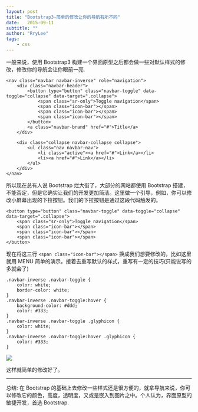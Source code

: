 ```yaml
---
layout: post
title: "Bootstrap3-简单的修改让你的导航有所不同"
date:   2015-09-11
subtitle: ""
author: "RryLee"
tags:
    - css
---
```


一般来说，使用 Bootstrap3 构建一个界面原型之后都会做一些对默认样式的修改，修改你的导航会让你眼前一亮.

    <nav class="navbar navbar-inverse" role="navigation">
        <div class="navbar-header">
            <button type="button" class="navbar-toggle" data-toggle="collapse" data-target=".collapse">
                <span class="sr-only">Toggle navigation</span>
                <span class="icon-bar"></span>
                <span class="icon-bar"></span>
                <span class="icon-bar"></span>
            </button>
            <a class="navbar-brand" href="#">Title</a>
        </div>

        <div class="collapse navbar-collapse collapse">
            <ul class="nav navbar-nav">
                <li class="active"><a href="#">Link</a></li>
                <li><a href="#">Link</a></li>
            </ul>
        </div>
    </nav>

所以现在总有人说 Bootstrap 烂大街了，大部分的网站都使用 Bootstrap 搭建，不能否定，但是它确实让我们的开发更加简洁。这里做一个引导，例如，你可以修改小屏幕出现的下拉按钮。我们的下拉按钮是通过这段代码触发的。

    <button type="button" class="navbar-toggle" data-toggle="collapse" data-target=".collapse">
        <span class="sr-only">Toggle navigation</span>
        <span class="icon-bar"></span>
        <span class="icon-bar"></span>
        <span class="icon-bar"></span>
    </button>

现在将这三行 `<span class="icon-bar"></span>` 换成我们想要修改的，比如这里就用 <span class="glyphicon glyphicon-arrow-down"></span>MENU 简单的演示。接着去重写默认的样式，重写有一定的技巧(只能说写的多就会了)

    .navbar-inverse .navbar-toggle {
        color: white;
        border-color: white;
    }
    .navbar-inverse .navbar-toggle:hover {
        background-color: #ddd;
        color: #333;
    }
    .navbar-inverse .navbar-toggle .glyphicon {
        color: white;
    }
    .navbar-inverse .navbar-toggle:hover .glyphicon {
        color: #333;
    }

<img class="shadow" src="http://ww3.sinaimg.cn/mw690/baa3278fgw1evywb9khwfj20ko049wef.jpg" />

这样就简单的修改好了。

---

总结: 在 Bootstrap 的基础上去修改一些样式还是很方便的，就拿导航来说，你可以修改它的颜色，高度，透明度，又或是嵌入到图片之中。个人认为，界面原型的敏捷开发，首选 Bootstrap.

